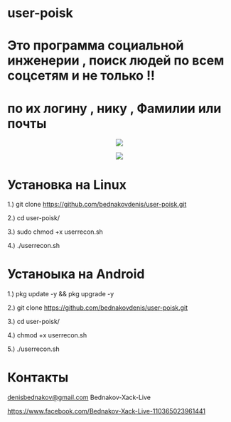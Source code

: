 # user-poisk

# Это программа социальной инженерии , поиск людей по всем соцсетям и не только !!

# по их логину , нику , Фамилии или почты

<p align="center">
  <img src="https://github.com/bednakovdenis/user-poisk/blob/master/%D0%A1%D0%BD%D0%B8%D0%BC%D0%BE%D0%BA%20%D1%8D%D0%BA%D1%80%D0%B0%D0%BD%D0%B0%20%D0%B2%202020-04-08%2012-02-06.png">
</p>

<p align="center">
  <img src="https://github.com/bednakovdenis/user-poisk/blob/master/%D0%A1%D0%BD%D0%B8%D0%BC%D0%BE%D0%BA%20%D1%8D%D0%BA%D1%80%D0%B0%D0%BD%D0%B0%20%D0%B2%202020-04-08%2012-06-36.png">
</p>


# Установка на Linux

1.) git clone https://github.com/bednakovdenis/user-poisk.git

2.) cd user-poisk/

3.) sudo chmod +x userrecon.sh

4.) ./userrecon.sh

# Устаноыка на Android 

1.) pkg update -y && pkg upgrade -y

2.) git clone https://github.com/bednakovdenis/user-poisk.git

3.) cd user-poisk/

4.) chmod +x userrecon.sh

5.) ./userrecon.sh

# Контакты 

denisbednakov@gmail.com    Bednakov-Xack-Live 

https://www.facebook.com/Bednakov-Xack-Live-110365023961441                    
